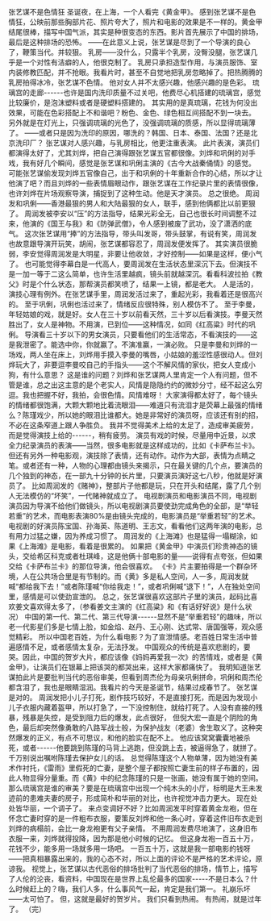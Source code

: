 张艺谋不是色情狂
   圣诞夜，在上海，一个人看完《黄金甲》。
   感到张艺谋不是色情狂，公映前那些胸部片花、照片夸大了，照片和电影的效果是不一样的。黄金甲结尾很棒，描写中国气派，其实是种很变态的东西。影片首先展示了中国的排场，最后是这种排场的恐怖。     ——在此意义上说，张艺谋是尽到了一个导演的良心了，鞭策当代。并较狠。
   乳房——没什么，只露半个乳房，没臀没腿，张艺谋几乎是一个对性有洁癖的人，他很克制了。     乳房只承担造型作用，与演员服饰、室内装修教匹配，并不抢眼。我看片时，甚至不自觉地把乳房忽略掉了。把热腾腾的乳房拍得冰冷，张艺谋不色情。     他对女人并不太感兴趣，他感兴趣的是色彩。    琉璃宫的走廊------也许是国内洗印质量不过关吧，他费尽心机搭建的琉璃宫，感觉比较廉价，是泡沫塑料或者是硬塑料搭建的。     其实用的是真琉璃，花钱为何没出效果，可能在色彩搭配上不和谐吧？粉色、金色、绿色相互间搭配不到一块去。     另外就是在灯光上，只强调琉璃的光色了，没强调琉璃的质感，所以显得琉璃薄了。     ——或者只是因为洗印的原因，哪洗的？韩国、日本、泰国、法国？还是北京洗印厂？     张艺谋对人感兴趣，与乳房相比，他更注重表演。    此片表演，演员们都演得太好了，尤其刘烨，把自己演得跟张艺谋五官都很像。刘烨和巩俐的对手戏，我有好几个瞬间，感觉是张艺谋和巩俐主演的《古今大战秦俑情》的感觉。     可能张艺谋偷发现刘烨五官像自己，出于和巩俐的十年重新合作的心结，所以才让他演了吧？而且刘烨的一些表情眉眼动作，跟张艺谋在工作纪录片里的表情很像，也许刘烨在片场观察导演，捕捉到了这种生动。他是天才演员。     总之很绝。    周润发和巩俐——香港最狠的男人和大陆最狠的女人，联手，感到他俩都比以前更狠了。     周润发被李安以“压”的方法指导，结果光彩全无，自己也很长时间调整不过来，他演的《国王与我》和《防弹武僧》，令人感到被废了武功，没了潇洒的底气。     这次张艺谋用“捧”的方法指导，带头叫发哥，带头鼓掌，有说有笑，周润发也故意跟导演开玩笑，胡闹，张艺谋都容忍了，周润发便发挥了。     其实演员很脆弱，李安觉得周润发是大明星，非要让他收敛，才好控制——如果是这样，便小气了。     也可能觉得李幕白是一代高人，要周润发在生活状态里深沉下去。但演技不是一加一等于二这么简单，也许生活里越疯，镜头前就越深沉。看看科波拉拍《教父》时是个什么状态，那帮演员都笑喷了，结果一上镜，都是老大。     人是活的，演技心理有例外。在张艺谋手里，周润发活过来了，重起光彩，我看着还是很高兴的。     至于巩俐，巩俐也活过来了，情绪反应很特殊，别人模仿不了。    至于李曼，年轻姑娘的戏，就是好。女人在三十岁以前看天然，三十岁以后看演技。李曼天然胜出了，女人是神物。不用演，已到位——这种情况，如同《红高粱》时代的巩俐。     导演看三十岁以下的男女演员，只要看他们的生活常态，不看演技的——这是我泄密了。能选中你，你就赢了。不演准赢，一演必败。     只是李曼和刘烨的一场戏，两人坐在床上，刘烨用手摸入李曼的嘴唇，小姑娘的羞涩性感很动人。但刘烨玩大了，非要逗李曼咬自己的手指头——这个不解风情的家伙，把女人变成小狗，有什么意思？     这是谁的问题？刘烨和张艺谋两人里肯定一个人有问题，但不管是谁，总之出这主意的是个老实人，风情是隐隐约约的微妙分寸，经不起这么穷逗。我也把握不好，我拍，会很色情。风情难呀！     大家演得都太好了，每个镜头的情绪都很饱满，大颗大颗地比着流眼泪——难道只有流泪才是荧幕上最强的情绪么？陈瑾戏少，所以她的眼泪比谁都大。她是非常好的演员呀，应该还有别的招，不必在这条窄道上跟人争胜负。     我并不觉得美术上给的太足了，造成审美疲劳，而是觉得演技上给的------，稍有疲劳。     演员有戏的时候，尽量用中近景，以求全力纪录演员的表演——当然，很多电影就是这样成功的，比如《卡萨布兰卡》。     但还有另外一种电影观，演技除了表情，还有动作。动作为大部，表情为点睛之笔。或者还有一种，人物的心理都由镜头来揭示，只在最关键的几个点，要演员的几个独到的神态，在一部九十分钟的长片里，只要演员演好这七八秒，他就是好演员了。     比如周润发的《赌神》，整部片子他都是玩，只在开头和结尾，露了几个别人无法模仿的“坏笑”，一代赌神就成立了。     电视剧演员和电影演员不同，电视剧演员因为导演不给他们做镜头，所以电视剧演员要使劲完成角色的全部，是“举轻若重”的艺术，而电影表演80%是由镜头完成的，电影演员是“举重若轻”的艺术。     电视剧的好演员陈宝国、孙海英、陈道明、王志文，看看他们这两年演的电影，总有用力过猛之嫌，因为养成习惯了。     周润发的《上海滩》也是猛得一塌糊涂，如果《上海滩》是电影，看着是很累的。     如果把《黄金甲》中演员们珍贵神态的镜头，交给希区科克或者杜琪峰，这是他俩十部电影的量——说得有点夸张，但如果交给《卡萨布兰卡》的那位导演，他会很喜欢。     《卡》片主要拍得是一个群杂环境，人在公共场合里是有节制的。而《黄》多是私人空间，人一多，周润发就喊“都给我下去！”或者陈瑾喊“你给我走！”，或者巩俐喊“退下！”，人在独处空间里，感情是可以使劲宣泄的。      总之，张艺谋很喜欢这部片子里的演员，起码比喜欢姜文喜欢得太多了，（参看姜文主演的《红高粱》和《有话好好说》是什么状况）      中国的第一代、第二代、第三代导演------显然不是“举重若轻”的趣味，所以老一代影星们多是七情上脸，如金焰、赵丹、王心刚、达式常、唐国强等，观众感觉精彩。      所以中国老百姓，为什么看电影？为了宣泄情感。老百姓日常生活中普遍感情不足，或者感情太复杂，无法抒发。      中国观众的传统是喜欢悲剧的，要哭。因此，中国的贺岁大片，都应该像《妈妈再爱我一次》的苦情戏，或者是《黄金甲》，让演员们在银幕上把该哭的都哭出来，这样大家都痛快了。      我明知道张艺谋拍此片是要批判当代的恶俗审美，但看到周杰伦为母亲巩俐拼命，巩俐和周杰伦都含泪了，我也是眼睛湿润。我看片的今天是圣诞节，结果过成春节了。      张艺谋是对的。     周润发把小儿子打死，剧作技巧较好，不是直接打死，而是因为发现小儿子衣服内藏着盔甲，所以打急了，一下没控制住，就给打死了。人没有直接的残暴，残暴是失控，是受到阻力后的爆发，此点很好，      但倪大宏一直是个阴险的角色，最后却突然像勇敢的八路军战士般，为保护战友（老婆）舍生取义了。这种突然爆发的正义，有点不可思议，和他的脸实在配不上。      他应该窝窝囊囊地被杀死，或者------他要跳到陈瑾的马背上逃跑，但没跳上去，被逼得急了，就拼了。千万别说出嘱咐陈瑾去保护女儿的话。      总觉得陈瑾这个人物单薄，因为她没有美术作衬托，《雷雨》里假死的亡妻，是整个屋子都按照亡妻生前的样子布置的，因此人物显得分量重。而《黄》中的纪念陈瑾的只是一张画，她没有属于她的空间。      那么琉璃宫是谁的审美？要是在琉璃宫中出现一个纯木头的小厅，标明是大王未发迹前的患难夫妻的房子，形成简朴和华丽的对比，也许视觉冲击力更大。     现在处处皆华丽，一个调子了。    来点变调好不好？比如周润发平时穿着黄金龙袍，但在怀念亡妻时穿的是一件粗布衣服，要策反刘烨和他一条心时，穿着这件旧布衣走到刘烨的病榻前，会比一身龙袍更有父子亲情。     不用周润发费尽地演了，这身旧布衣服一来，刘烨就得投降，因为那是他小时候的记忆。      但这身龙袍一百五十万，花钱不少，能多用一场就多用一场吧。     一百五十万，这就是我一部电影的钱呀——把真相暴露出来的，我的心态不对，所以上面的评论不是严格的艺术评论，原谅我。
     视觉上，张艺谋以古代恶俗的排场批判了当代恶俗的排场，情节上，描写了人伦的沦丧，看资料，中国现在是世界上乱伦最多的国家-----不是日本么？什么时候赶上的？嗨，我们人多，什么事风气一起，肯定是我们第一。
    礼崩乐坏——太可怕了。     但，这就是最好的贺岁片。
    我们只看到热闹。
    有热闹，就是过年了。 （完）
